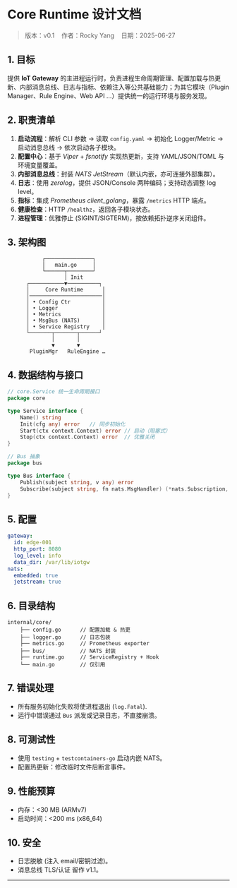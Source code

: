# Core Runtime 设计文档

> 版本：v0.1 &nbsp;&nbsp; 作者：Rocky Yang  &nbsp;&nbsp; 日期：2025-06-27

## 1. 目标
提供 **IoT Gateway** 的主进程运行时，负责进程生命周期管理、配置加载与热更新、内部消息总线、日志与指标、依赖注入等公共基础能力；为其它模块（Plugin Manager、Rule Engine、Web API …）提供统一的运行环境与服务发现。

## 2. 职责清单
1. **启动流程**：解析 CLI 参数 → 读取 `config.yaml` → 初始化 Logger/Metric → 启动消息总线 → 依次启动各子模块。
2. **配置中心**：基于 *Viper* + *fsnotify* 实现热更新，支持 YAML/JSON/TOML 与环境变量覆盖。
3. **内部消息总线**：封装 *NATS JetStream*（默认内嵌，亦可连接外部集群）。
4. **日志**：使用 *zerolog*，提供 JSON/Console 两种编码；支持动态调整 log level。
5. **指标**：集成 *Prometheus client_golang*，暴露 `/metrics` HTTP 端点。
6. **健康检查**：HTTP `/healthz`，返回各子模块状态。
7. **进程管理**：优雅停止 (SIGINT/SIGTERM)，按依赖拓扑逆序关闭组件。

## 3. 架构图
```
           ┌───────────────┐
           │   main.go     │
           └──────┬────────┘
                  │ Init
      ┌───────────▼──────────┐
      │     Core Runtime      │
      │───────────────────────│
      │ • Config Ctr          │
      │ • Logger              │
      │ • Metrics             │
      │ • MsgBus (NATS)       │
      │ • Service Registry    │
      └───────┬───────┬──────┘
              │       │
              ▼       ▼
       PluginMgr   RuleEngine …
```

## 4. 数据结构与接口
```go
// core.Service 统一生命周期接口
package core

type Service interface {
    Name() string
    Init(cfg any) error   // 同步初始化
    Start(ctx context.Context) error // 启动（阻塞式）
    Stop(ctx context.Context) error  // 优雅关闭
}

// Bus 抽象
package bus

type Bus interface {
    Publish(subject string, v any) error
    Subscribe(subject string, fn nats.MsgHandler) (*nats.Subscription, error)
}
```

## 5. 配置
```yaml
gateway:
  id: edge-001
  http_port: 8080
  log_level: info
  data_dir: /var/lib/iotgw
nats:
  embedded: true
  jetstream: true
```

## 6. 目录结构
```
internal/core/
    ├── config.go      // 配置加载 & 热更
    ├── logger.go      // 日志包装
    ├── metrics.go     // Prometheus exporter
    ├── bus/           // NATS 封装
    ├── runtime.go     // ServiceRegistry + Hook
    └── main.go        // 仅引用
```

## 7. 错误处理
- 所有服务初始化失败将使进程退出 (`log.Fatal`).
- 运行中错误通过 `Bus` 派发或记录日志，不直接崩溃。

## 8. 可测试性
- 使用 `testing` + `testcontainers-go` 启动内嵌 NATS。
- 配置热更新：修改临时文件后断言事件。

## 9. 性能预算
- 内存：<30 MB (ARMv7)
- 启动时间：<200 ms (x86_64)

## 10. 安全
- 日志脱敏 (注入 email/密钥过滤)。
- 消息总线 TLS/认证 留作 v1.1。

---
